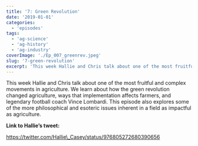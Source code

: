```yaml
---
title: '7: Green Revolution'
date: '2019-01-01'
categories:
  - 'episodes'
tags:
  - 'ag-science'
  - 'ag-history'
  - 'ag-industry'
coverImage: './Ep_007_greenrev.jpeg'
slug: '7-green-revolution'
excerpt: 'This week Hallie and Chris talk about one of the most fruitful and complex movements in agriculture. We learn about how the green revolution changed agriculture, ways that implementation affects farmers, and legendary football coach Vince Lombardi. This episode also explores some of the more philosophical and esoteric issues inherent in a field as impactful as agriculture.'
---
```


This week Hallie and Chris talk about one of the most fruitful and complex movements in agriculture. We learn about how the green revolution changed agriculture, ways that implementation affects farmers, and legendary football coach Vince Lombardi. This episode also explores some of the more philosophical and esoteric issues inherent in a field as impactful as agriculture.

**Link to Hallie’s tweet:**

https://twitter.com/Hallie\_Casey/status/976805272680390656
